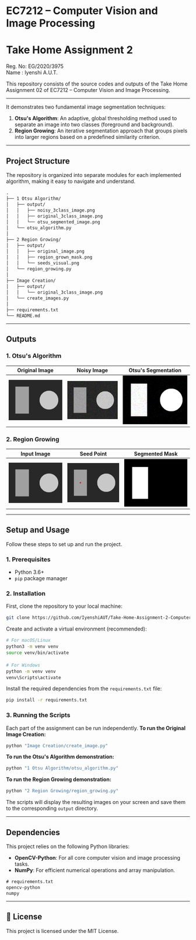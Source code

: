 # EC7212 – Computer Vision and Image Processing  
# Take Home Assignment 2

Reg. No: EG/2020/3975 <br/>
Name   : Iyenshi A.U.T.

This repository consists of the source codes and outputs of the Take Home Assignment 02 of EC7212 – Computer Vision and Image Processing.

---
It demonstrates two fundamental image segmentation techniques:

1.  **Otsu's Algorithm**: An adaptive, global thresholding method used to separate an image into two classes (foreground and background).
2.  **Region Growing**: An iterative segmentation approach that groups pixels into larger regions based on a predefined similarity criterion.

---

## Project Structure

The repository is organized into separate modules for each implemented algorithm, making it easy to navigate and understand.

```
.
├── 1 Otsu Algorithm/
│   ├── output/
│   │   ├── noisy_3class_image.png
│   │   ├── original_3class_image.png
│   │   └── otsu_segmented_image.png
│   └── otsu_algorithm.py
│
├── 2 Region Growing/
│   ├── output/
│   │   ├── original_image.png
│   │   ├── region_grown_mask.png
│   │   └── seeds_visual.png
│   └── region_growing.py
│
├── Image Creation/
│   ├── output/
│   │   └── original_3class_image.png
│   └── create_images.py
│
├── requirements.txt
└── README.md
```

---

## Outputs

### 1. Otsu's Algorithm


| Original Image | Noisy Image | Otsu's Segmentation |
| :---: | :---: | :---: |
| ![Original 3-Class Image](./1%20Otsu%20Algorithm/output/original_3class_image.png) | ![Noisy 3-Class Image](./1%20Otsu%20Algorithm/output/noisy_3class_image.png) | ![Otsu Segmented Image](./1%20Otsu%20Algorithm/output/otsu_segmented_image.png) |



### 2. Region Growing

| Input Image | Seed Point | Segmented Mask |
| :---: | :---: | :---: |
| ![Original Image for Region Growing](./2%20Region%20Growing/output/original_image.png) | ![Seed Point Visualization](./2%20Region%20Growing/output/seeds_visual.png) | ![Region Grown Mask](./2%20Region%20Growing/output/region_grown_mask.png) |

---

## Setup and Usage

Follow these steps to set up and run the project.

### 1. Prerequisites

- Python 3.6+
- `pip` package manager

### 2. Installation

First, clone the repository to your local machine:
```bash
git clone https://github.com/IyenshiAUT/Take-Home-Assignment-2-Computer-Vision-and-Image-Processing.git
```

Create and activate a virtual environment (recommended):
```bash
# For macOS/Linux
python3 -m venv venv
source venv/bin/activate

# For Windows
python -m venv venv
venv\Scripts\activate
```

Install the required dependencies from the `requirements.txt` file:
```bash
pip install -r requirements.txt
```

### 3. Running the Scripts

Each part of the assignment can be run independently.
**To run the Original Image Creation:**
```bash
python "Image Creation/create_image.py"
```


**To run the Otsu's Algorithm demonstration:**
```bash
python "1 Otsu Algorithm/otsu_algorithm.py"
```

**To run the Region Growing demonstration:**
```bash
python "2 Region Growing/region_growing.py"
```

The scripts will display the resulting images on your screen and save them to the corresponding `output` directory.

---

## Dependencies

This project relies on the following Python libraries:

- **OpenCV-Python**: For all core computer vision and image processing tasks.
- **NumPy**: For efficient numerical operations and array manipulation.

```text
# requirements.txt
opencv-python
numpy
```

---
## 📄 License
This project is licensed under the MIT License.
```
